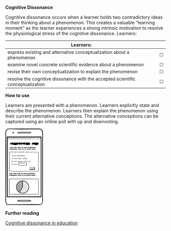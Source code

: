 **Cognitive Dissonance**

Cognitive dissonance occurs when a learner holds two contradictory ideas in their thinking about a phenomenon.  This creates a valuable “learning moment” as the learner experiences a strong intrinsic motivation to resolve the physiological stress of the cognitive dissonance. Learners:

| Learners:     |   |  
| ------------- | ------------- |
|express existing and alternative conceptualization about a phenomenon|&#9744;| 
|examine novel concrete scientific evidence about a phenomenon|&#9744;| 
|revise their own conceptualization to explain the phenomenon|&#9744;| 
|resolve the cognitive dissonance with the accepted scientific conceptualization |&#9744;|

**How to use**

Learners are presented with a phenomenon. Learners explicitly state and describe the phenomenon. Learners then explain the phenomenon using their current alternative conceptions. The alternative conceptions can be captured using an online poll with up and downvoting.

<img src="https://github.com/warwick-bailey-work/lxd-sys/raw/main/md/images/cognitive-dissonance.png" height="240"> 

**Further reading**

<a href="https://en.wikipedia.org/wiki/Cognitive_dissonance#Education" target="_top">Cognitive dissonance in education</a>

<div style="page-break-after: always;"></div>

